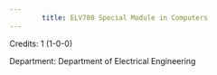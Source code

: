 ```yaml
---
        title: ELV780 Special Module in Computers
---
```

Credits: 1 (1-0-0)

Department: Department of Electrical Engineering


